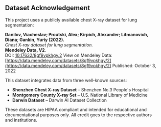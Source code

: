 ## Dataset Acknowledgement 

This project uses a publicly available chest X-ray dataset for lung segmentation:

**Danilov, Viacheslav; Proutski, Alex; Kirpich, Alexander; Litmanovich, Diana; Gankin, Yuriy (2022).**  
*Chest X-ray dataset for lung segmentation.*  
**Mendeley Data, V2**.  
DOI: [10.17632/8gf9vpkhgy.2](https://data.mendeley.com/datasets/8gf9vpkhgy/2) 
View on Mendeley Data: [https://data.mendeley.com/datasets/8gf9vpkhgy/2](https://data.mendeley.com/datasets/8gf9vpkhgy/2)
Published: October 3, 2022

This dataset integrates data from three well-known sources:

- **Shenzhen Chest X-ray Dataset** – Shenzhen No.3 People's Hospital  
- **Montgomery County X-ray Set** – U.S. National Library of Medicine  
- **Darwin Dataset** – Darwin AI Dataset Collection

These datasets are HIPAA compliant and intended for educational and documentational purposes only. All credit goes to the respective authors and institutions.